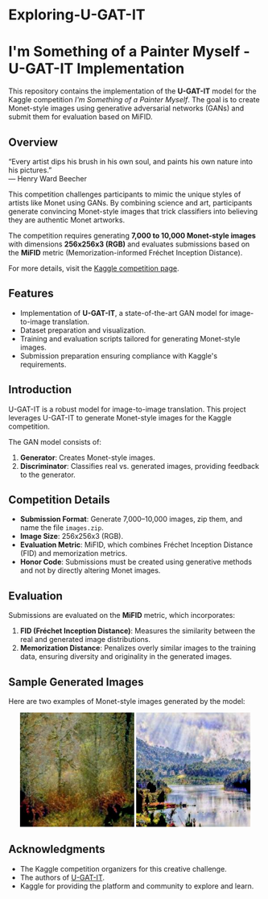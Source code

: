 # Exploring-U-GAT-IT
# I'm Something of a Painter Myself - U-GAT-IT Implementation

This repository contains the implementation of the **U-GAT-IT** model for the Kaggle competition *I'm Something of a Painter Myself*. The goal is to create Monet-style images using generative adversarial networks (GANs) and submit them for evaluation based on MiFID.

## Overview
“Every artist dips his brush in his own soul, and paints his own nature into his pictures.”  
— Henry Ward Beecher

This competition challenges participants to mimic the unique styles of artists like Monet using GANs. By combining science and art, participants generate convincing Monet-style images that trick classifiers into believing they are authentic Monet artworks.

The competition requires generating **7,000 to 10,000 Monet-style images** with dimensions **256x256x3 (RGB)** and evaluates submissions based on the **MiFID** metric (Memorization-informed Fréchet Inception Distance).

For more details, visit the [Kaggle competition page](https://www.kaggle.com/competitions/gan-getting-started).

## Features
- Implementation of **U-GAT-IT**, a state-of-the-art GAN model for image-to-image translation.
- Dataset preparation and visualization.
- Training and evaluation scripts tailored for generating Monet-style images.
- Submission preparation ensuring compliance with Kaggle's requirements.

## Introduction
U-GAT-IT is a robust model for image-to-image translation. This project leverages U-GAT-IT to generate Monet-style images for the Kaggle competition.

The GAN model consists of:
1. **Generator**: Creates Monet-style images.
2. **Discriminator**: Classifies real vs. generated images, providing feedback to the generator.

## Competition Details
- **Submission Format**: Generate 7,000–10,000 images, zip them, and name the file `images.zip`.
- **Image Size**: 256x256x3 (RGB).
- **Evaluation Metric**: MiFID, which combines Fréchet Inception Distance (FID) and memorization metrics.
- **Honor Code**: Submissions must be created using generative methods and not by directly altering Monet images.

## Evaluation
Submissions are evaluated on the **MiFID** metric, which incorporates:

1. **FID (Fréchet Inception Distance)**: Measures the similarity between the real and generated image distributions.
2. **Memorization Distance**: Penalizes overly similar images to the training data, ensuring diversity and originality in the generated images.

## Sample Generated Images

Here are two examples of Monet-style images generated by the model:

<p align="center">
  <img src="Few_Generated_Images/monet_4ea19d4d05.jpg" alt="Generated Image 1" width="45%">
  <img src="Few_Generated_Images/monet_4eaa045ce6.jpg" alt="Generated Image " width="45%">
</p>

## Acknowledgments
- The Kaggle competition organizers for this creative challenge.
- The authors of [U-GAT-IT](https://arxiv.org/abs/1907.10830).
- Kaggle for providing the platform and community to explore and learn.

